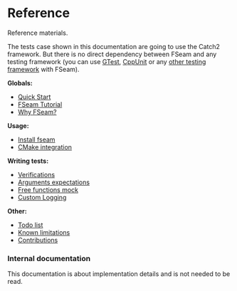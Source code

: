 <a id="top"></a>
# Reference
 
Reference materials.   

The tests case shown in this documentation are going to use the Catch2 framework. But there is no direct dependency between FSeam and any testing framework (you can use [GTest](https://github.com/google/googletest), [CppUnit](https://github.com/Ultimaker/CppUnit) or any [other testing framework](https://en.wikipedia.org/wiki/List_of_unit_testing_frameworks#C++) with FSeam).  

**Globals:**
* [Quick Start](cheat-sheet.md#cheat-sheet)
* [FSeam Tutorial](http://freeyoursoul.online/fseam-a-mocking-framework-that-requires-no-change-in-code-part-2/)
* [Why FSeam?](why-fseam.md#fseam-answer)

**Usage:**
* [Install fseam](usage.md#install)
* [CMake integration](usage.md#cmake-with-fseam)

**Writing tests:**
* [Verifications](testing.md#verifications)
* [Arguments expectations](testing.md#argument-expectation)
* [Free functions mock](free-functions.md#free-functions) 
* [Custom Logging](logging.md#logging)

**Other:**

* [Todo list](future.md#future-to-be-implemented)
* [Known limitations](limitations.md#known-limitations)
* [Contributions](contributing.md#contributing-to-fseam)

### Internal documentation

This documentation is about implementation details and is not needed to be read.

